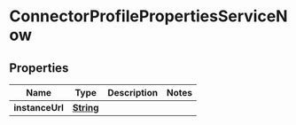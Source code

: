 

# ConnectorProfilePropertiesServiceNow


## Properties

| Name | Type | Description | Notes |
|------------ | ------------- | ------------- | -------------|
|**instanceUrl** | [**String**](String.md) |  |  |



